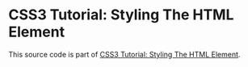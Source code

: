 # CSS3 Tutorial: Styling The HTML Element

This source code is part of [CSS3 Tutorial: Styling The HTML Element]().
